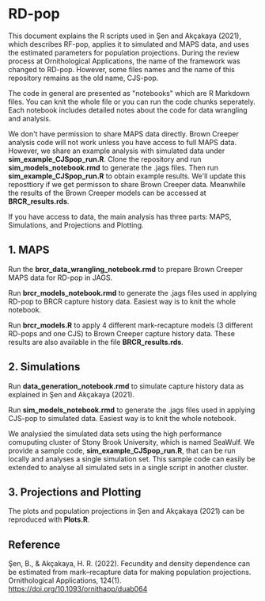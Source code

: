 # RD-pop

This document explains the R scripts used in Şen and Akçakaya (2021), which describes RF-pop, applies it to simulated and MAPS data, and uses the estimated parameters for population projections. During the review process at Ornithological Applications, the name of the framework was changed to RD-pop. However, some files names and the name of this repository remains as the old name, CJS-pop.  

The code in general are presented as "notebooks" which are R Markdown files. You can knit the whole file or you can run the code chunks seperately. Each notebook includes detailed notes about the code for data wrangling and analysis.

We don't have permission to share MAPS data directly. Brown Creeper analysis code will not work unless you have access to full MAPS data. However, we share an example analysis with simulated data under **sim_example_CJSpop_run.R**. Clone the repository and run **sim_models_notebook.rmd** to generate the .jags files. Then run **sim_example_CJSpop_run.R** to obtain example results. We'll update this reposttiory if we get permisson to share Brown Creeper data. Meanwhile the results of the Brown Creeper models can be accessed at **BRCR_results.rds**. 

If you have access to data, the main analysis has three parts: MAPS, Simulations, and Projections and Plotting.

## 1. MAPS

Run the **brcr_data_wrangling_notebook.rmd** to prepare Brown Creeper MAPS data for RD-pop in JAGS.

Run **brcr_models_notebook.rmd** to generate the .jags files used in applying RD-pop to BRCR capture history data. Easiest way is to knit the whole notebook.

Run **brcr_models.R** to apply 4 different mark-recapture models (3 different RD-pops and one CJS) to Brown Creeper capture history data. These results are also available in the file **BRCR_results.rds**.

## 2. Simulations

Run **data_generation_notebook.rmd** to simulate capture history data as explained in Şen and Akçakaya (2021). 

Run **sim_models_notebook.rmd** to generate the .jags files used in applying CJS-pop to simulated data. Easiest way is to knit the whole notebook.

We analysied the simulated data sets using the high performance comuputing cluster of Stony Brook University, which is named SeaWulf. We provide a sample code, **sim_example_CJSpop_run.R**, that can be run locally and analyses a single simulation set. This sample code can easily be extended to analyse all simulated sets in a single script in another cluster. 

## 3. Projections and Plotting

The plots and population projections in Şen and Akçakaya (2021) can be reproduced with **Plots.R**.

## Reference
Şen, B., & Akçakaya, H. R. (2022). Fecundity and density dependence can be estimated from mark–recapture data for making population projections. Ornithological Applications, 124(1). https://doi.org/10.1093/ornithapp/duab064



